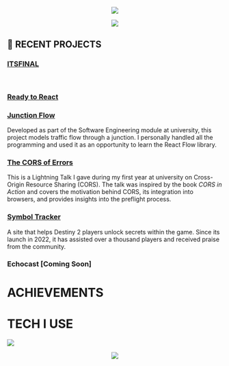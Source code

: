 <p align="center">
  <img src="https://capsule-render.vercel.app/api?type=waving&height=300&color=26bbff&text=ASTRAL%20LABS&fontColor=ffffff"/>
</p>

<center>
  <img src="https://media4.giphy.com/media/v1.Y2lkPTc5MGI3NjExNzl6OXZtcDFlcGs0aWJoZ3k5MXhheW85ZWE3YmVhNGY3dDljdHRsciZlcD12MV9pbnRlcm5hbF9naWZfYnlfaWQmY3Q9Zw/1sfScbaA2DKcGLVYev/giphy.gif"/>
</center>

<h2>📝 RECENT PROJECTS</h2>
<h3><a href="https://itsfinal.net">ITSFINAL</a><br></h3>
<p><br></p>
<h3><a href="https://readytoreact.net/">Ready to React</a><br></h3>
<p></p>
<h3><a href="https://cs261-prod.pages.dev/">Junction Flow</a><br></h3>
<p>Developed as part of the Software Engineering module at university, this project models traffic flow through a junction. I personally handled all the programming and used it as an opportunity to learn the React Flow library.</p>
<h3><a href="https://youtu.be/nFrap_AjdP4?si=6MdG9qj0C7nYvRTy">The CORS of Errors</a><br></h3>
<p>This is a Lightning Talk I gave during my first year at university on Cross-Origin Resource Sharing (CORS). The talk was inspired by the book <i>CORS in Action</i> and covers the motivation behind CORS, its integration into browsers, and provides insights into the preflight process.</p>
<h3><a href="https://symboltracker.net">Symbol Tracker</a><br></h3>
<p>A site that helps Destiny 2 players unlock secrets within the game. Since its launch in 2022, it has assisted over a thousand players and received praise from the community.</p>
<h3>Echocast [Coming Soon]<br></h3>
<p></p>

<div>
  <h1>ACHIEVEMENTS</h1>
</div>

<div>
  <h1>TECH I USE</h1>
  <img src="https://skillicons.dev/icons?i=js,ts,html,css,react,nextjs,redux,tailwind,nodejs,mongodb,postgres,cloudflare,vite,git)"/>
</div>

<p align="center">
  <img src="https://capsule-render.vercel.app/api?type=waving&height=300&color=26bbff&text=END%20OF%20LINE&fontColor=ffffff&section=footer"/>
</p>
